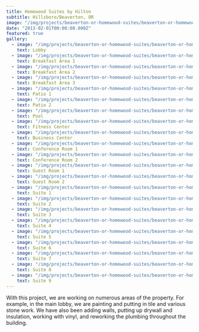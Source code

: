 ```yaml
---
title: Homewood Suites by Hilton
subtitle: Hillsboro/Beaverton, OR
image: "/img/projects/beaverton-or-homewood-suites/beaverton-or-homewood-suites-lobby.jpg"
date: "2013-02-01T00:00:00.000Z"
featured: true
gallery:
  - image: "/img/projects/beaverton-or-homewood-suites/beaverton-or-homewood-suites-lobby.jpg"
    text: Lobby
  - image: "/img/projects/beaverton-or-homewood-suites/beaverton-or-homewood-suites-breakfast-area-1.jpg"
    text: Breakfast Area 1
  - image: "/img/projects/beaverton-or-homewood-suites/beaverton-or-homewood-suites-breakfast-area-2.jpg"
    text: Breakfast Area 2
  - image: "/img/projects/beaverton-or-homewood-suites/beaverton-or-homewood-suites-breakfast-area-3.jpg"
    text: Breakfast Area 3
  - image: "/img/projects/beaverton-or-homewood-suites/beaverton-or-homewood-suites-patio-1.jpg"
    text: Patio 1
  - image: "/img/projects/beaverton-or-homewood-suites/beaverton-or-homewood-suites-patio-2.jpg"
    text: Patio 2
  - image: "/img/projects/beaverton-or-homewood-suites/beaverton-or-homewood-suites-pool.jpg"
    text: Pool
  - image: "/img/projects/beaverton-or-homewood-suites/beaverton-or-homewood-suites-fitness-center.jpg"
    text: Fitness Center
  - image: "/img/projects/beaverton-or-homewood-suites/beaverton-or-homewood-suites-business-center.jpg"
    text: Business Center
  - image: "/img/projects/beaverton-or-homewood-suites/beaverton-or-homewood-suites-conference-room-1.jpg"
    text: Conference Room 1
  - image: "/img/projects/beaverton-or-homewood-suites/beaverton-or-homewood-suites-conference-room-2.jpg"
    text: Conference Room 2
  - image: "/img/projects/beaverton-or-homewood-suites/beaverton-or-homewood-suites-guest-room-1.jpg"
    text: Guest Room 1
  - image: "/img/projects/beaverton-or-homewood-suites/beaverton-or-homewood-suites-guest-room-2.jpg"
    text: Guest Room 2
  - image: "/img/projects/beaverton-or-homewood-suites/beaverton-or-homewood-suites-suite-1.jpg"
    text: Suite 1
  - image: "/img/projects/beaverton-or-homewood-suites/beaverton-or-homewood-suites-suite-2.jpg"
    text: Suite 2
  - image: "/img/projects/beaverton-or-homewood-suites/beaverton-or-homewood-suites-suite-3.jpg"
    text: Suite 3
  - image: "/img/projects/beaverton-or-homewood-suites/beaverton-or-homewood-suites-suite-4.jpg"
    text: Suite 4
  - image: "/img/projects/beaverton-or-homewood-suites/beaverton-or-homewood-suites-suite-5.jpg"
    text: Suite 5
  - image: "/img/projects/beaverton-or-homewood-suites/beaverton-or-homewood-suites-suite-6.jpg"
    text: Suite 6
  - image: "/img/projects/beaverton-or-homewood-suites/beaverton-or-homewood-suites-suite-7.jpg"
    text: Suite 7
  - image: "/img/projects/beaverton-or-homewood-suites/beaverton-or-homewood-suites-suite-8.jpg"
    text: Suite 8
  - image: "/img/projects/beaverton-or-homewood-suites/beaverton-or-homewood-suites-suite-9.jpg"
    text: Suite 9
---
```


With this project, we are working on numerous areas of the property. For example, in the main lobby, we are painting and putting in tile and various stone work. We have also been adding walls, putting up drywall and insulation, working with vinyl, and reworking the plumbing throughout the building.
